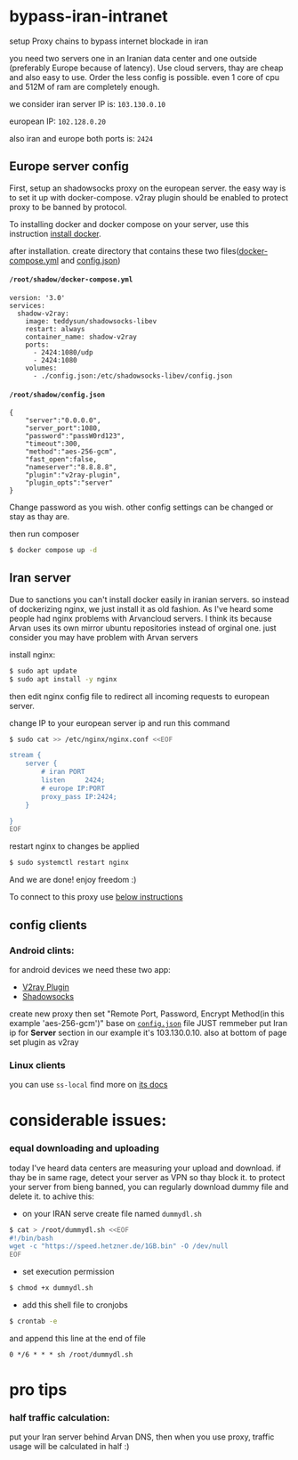 # bypass-iran-intranet
setup Proxy chains to bypass internet blockade in iran



you need two servers one in an Iranian data center and one outside (preferably Europe because of latency). Use cloud servers, thay are 
cheap and also easy to use. Order the less config is possible. even 1 core of cpu and 512M of ram are completely enough.

we consider iran server IP is: ```103.130.0.10```

european IP: ```102.128.0.20```

also iran and europe both ports is: ```2424```

## Europe server config
First, setup an shadowsocks proxy on the european server. the easy way is to set it up with docker-compose. 
v2ray plugin should be enabled to protect proxy to be banned by protocol.

To installing docker and docker compose on your server, use this instruction [install docker](https://docs.docker.com/engine/install/ubuntu/).

after installation. create directory that contains these two files([docker-compose.yml](#rootshadowdocker-composeyml) and [config.json](#rootshadowconfigjson))

#### ```/root/shadow/docker-compose.yml```
```
version: '3.0'
services:
  shadow-v2ray:
    image: teddysun/shadowsocks-libev
    restart: always
    container_name: shadow-v2ray
    ports:
      - 2424:1080/udp
      - 2424:1080
    volumes:
      - ./config.json:/etc/shadowsocks-libev/config.json
```

#### ```/root/shadow/config.json```
```
{
    "server":"0.0.0.0",
    "server_port":1080,
    "password":"passW0rd123",
    "timeout":300,
    "method":"aes-256-gcm",
    "fast_open":false,
    "nameserver":"8.8.8.8",
    "plugin":"v2ray-plugin",
    "plugin_opts":"server"
}
```
Change password as you wish. other config settings can be changed or stay as thay are.


 then run composer 
 ```bash
 $ docker compose up -d
 ```


## Iran server
Due to sanctions you can't install docker easily in iranian servers. so instead of dockerizing nginx, we just install it as old fashion. As I've heard some people had nginx problems with Arvancloud servers. I think its because Arvan uses its own mirror ubuntu repositories instead of orginal one. just consider you may have problem with Arvan servers   


install nginx:
```bash
$ sudo apt update
$ sudo apt install -y nginx 
```

then edit nginx config file to redirect all incoming requests to european server.

change IP to your european server ip and run this command

``` bash
$ sudo cat >> /etc/nginx/nginx.conf <<EOF

stream {
    server {
        # iran PORT
        listen     2424;
        # europe IP:PORT
        proxy_pass IP:2424;
    }

}
EOF
```

restart nginx to changes be applied 
```bash
$ sudo systemctl restart nginx
```


And we are done! enjoy freedom :)

To connect to this proxy use [below instructions](#config-clients)

## config clients

### Android clints:
for android devices we need these two app:
- [V2ray Plugin](https://play.google.com/store/apps/details?id=com.github.shadowsocks.plugin.v2ray)
- [Shadowsocks](https://play.google.com/store/apps/details?id=com.github.shadowsocks)

create new proxy then set "Remote Port, Password, Encrypt Method(in this example 'aes-256-gcm')" base on [```config.json```](#rootshadowconfigjson) file JUST remmeber put Iran ip for **Server** section in our example it's 103.130.0.10. also at bottom of page set plugin as v2ray


### Linux clients
you can use ```ss-local``` find more on [its docs](https://github.com/shadowsocks/v2ray-plugin)



# considerable issues:

### equal downloading and uploading
today I've heard data centers are measuring your upload and download. if thay be in same rage, detect your server as VPN so thay block it.
to protect your server from bieng banned, you can regularly download dummy file and delete it. to achive this:

- on your IRAN serve create file named ```dummydl.sh```
``` bash
$ cat > /root/dummydl.sh <<EOF
#!/bin/bash
wget -c "https://speed.hetzner.de/1GB.bin" -O /dev/null
EOF
```
- set execution permission
```bash
$ chmod +x dummydl.sh
```
- add this shell file to cronjobs
```bash
$ crontab -e
```
and append this line at the end of file

```0 */6 * * * sh /root/dummydl.sh```

# pro tips

### half traffic calculation:
put your Iran server behind Arvan DNS, then when you use proxy, traffic usage will be calculated in half :)
